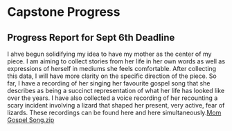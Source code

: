 # Capstone Progress

## Progress Report for Sept 6th Deadline
I ahve begun solidifying my idea to have my mother as the center of my piece. I am aiming to collect stories from her life in her own words as well as expressions of herself in mediums she feels comfortable. After collecting this data, I will have more clarity on the specific direction of the piece. So far, I have a recording of her singing her favourite gospel song that she describes as being a succinct representation of what her life has looked like over the years. I have also collected a voice recording of her recounting a scary incident involving a lizard that shaped her present, very active, fear of lizards. These recordings can be found here and here simultaneously.[Mom Gospel Song.zip](https://github.com/Alphaam/Capstone/files/9485522/Mom.Gospel.Song.zip)
